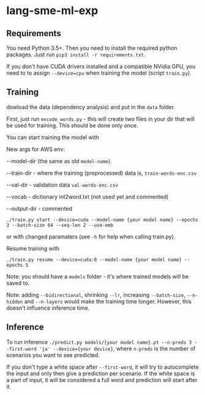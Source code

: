 # lang-sme-ml-exp

## Requirements

You need Python 3.5+. Then you need to install the required python packages. Just run `pip3 install -r requirements.txt`.

If you don't have CUDA drivers installed and a compatible NVidia GPU, you need to to assign `--device=cpu` when training the model (script `train.py`).

## Training
dowload the data (dependency analysis) and put in the `data` folder.

First, just run `encode_words.py` - this will create two files in your dir that will be used for training. This should be done only once.

You can start training the model with 

New args for AWS env:

--model-dir (the same as old `model-name`).

--train-dir - where the training (preprocessed) data is, `train-words-enc.csv`

--val-dir - validation data `val-words-enc.csv`

--vocab - dictionary int2word.txt (not used yet and commented)

--output-dir - commented 

`./train.py start --device=cuda --model-name {your model name} --epochs 3 --batch-size 64 --seq-len 2 --use-emb`

or with changed paramaters (see `-h` for help when calling train.py). 

Resume training with 

`./train.py resume --device=cuda:0 --model-name {your model name} --epochs 5` 

Note: you should have a `models` folder - it's where trained models will be saved to.

Note: adding `--bidirectional`, shrinking `--lr`, increasing `--batch-size`, `--n-hidden` and `--n-layers` would make the training time longer. However, this doesn't influence inference time. 

## Inference

To run inference `./predict.py models/{your model name}.pt --n-preds 3 --first-word 'ja' --device={your device}`, where `n-preds` is the number of scenarios you want to see predicted.

If you don't type a white space after `--first-word`, it will try to autocomplete the input and only then give a prediction per scenario. 
If the white space is a part of input, it will be considered a full word and prediction will start after it. 

